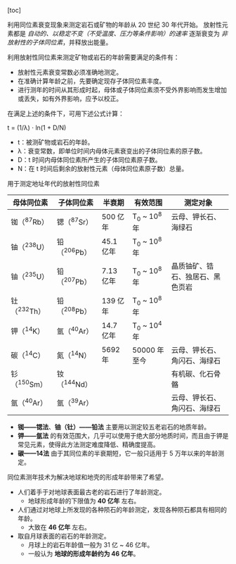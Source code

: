 [toc]

利用同位素衰变现象来测定岩石或矿物的年龄从 20 世纪 30 年代开始。
放射性元素都是 *自动的、以稳定不变（不受温度、压力等条件影响）的速率* 逐渐衰变为 *非放射性的子体同位素*，并释放出能量。

利用放射性同位素来测定矿物或岩石的年龄需要满足的条件有：

- 放射性元素衰变常数必须准确地测定。
- 在准确计算年龄之前，先要确定现存子体同位素丰度。
- 进行测年的时间从其形成时起，母体或子体同位素须不受外界影响而发生增加或丢失，如有外界影响，应予以校正。

在满足上述的条件下，可用下述公式计算：

t = (1/&lambda;) &sdot; ln(1 + D/N)

- t：被测矿物或岩石的年龄。
- &lambda;：衰变常数，即单位时间内母体元素衰变出的子体同位素的原子数。
- D：t 时间内母体同位素所产生的子体同位素原子数。
- N：在 t 时间后剩余的放射性元素（母体同位素原子数）总量。

用于测定地址年代的放射性同位素

|母体同位素|子体同位素|半衰期|有效范围|测定对象|
|-|-|-|-|-|
|铷（<sup>87</sup>Rb）|锶（<sup>87</sup>Sr）|500 亿年|T<sub>0</sub> ~ 10<sup>8</sup> 年|云母、钾长石、海绿石|
|铀（<sup>238</sup>U）|铅（<sup>206</sup>Pb）|45.1 亿年|T<sub>0</sub> ~ 10<sup>8</sup> 年|&nbsp;|
|铀（<sup>235</sup>U）|铅（<sup>207</sup>Pb）|7.13 亿年|T<sub>0</sub> ~ 10<sup>8</sup> 年|晶质铀矿、锆石、独居石、黑色页岩|
|钍（<sup>232</sup>Th）|铅（<sup>208</sup>Pb）|139 亿年|T<sub>0</sub> ~ 10<sup>8</sup> 年|&nbsp;|
|钾（<sup>14</sup>K）|氩（<sup>40</sup>Ar）|14.7 亿年|T<sub>0</sub> ~ 10<sup>4</sup> 年|&nbsp;|
|碳（<sup>14</sup>C）|氮（<sup>14</sup>N）|5692 年|50000 年至今|云母、钾长石、角闪石、海绿石|
|钐（<sup>150</sup>Sm）|钕（<sup>144</sup>Nd）|&nbsp;|&nbsp;|有机碳、化石骨骼|
|氩（<sup>40</sup>Ar）|氩（<sup>39</sup>Ar）|&nbsp;|&nbsp;|云母、钾长石、角闪石、海绿石|

- **铷——锶法**、**铀（钍）——铅法** 主要用以测定较五老岩石的地质年龄。
- **钾——氩法** 的有效范围大，几乎可以使用于绝大部分地质时间，而且由于钾是常见元素，使得此方法测定难度降低、精确度提高。
- **碳——14法** 由于其同位素的半衰期短，它一般只适用于 5 万年以来的年龄测定。

同位素测年技术为解决地球和地壳的形成年龄带来了希望。

- 人们着手于对地球表面最古老的岩石进行了年龄测定。
	- 地球形成年龄的下限值为 **40 亿年** 左右。
- 人们通过对地球上所发现的各种陨石的年龄测定，发现各种陨石都具有相同的年龄。
	- 大致在 **46 亿年** 左右。
- 取自月球表面的岩石的年龄测定。
	- 月球上的岩石年龄值一般为 31 亿 ~ 46 亿年。
	- 一般认为 **地球的形成年龄约为 46 亿年**。
